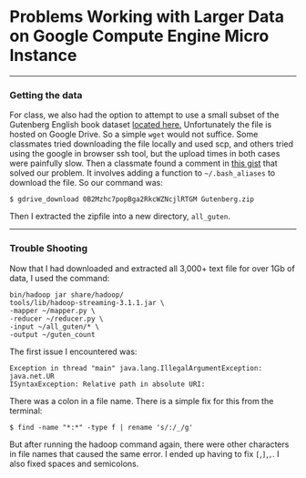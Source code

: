 # Problems Working with Larger Data on Google Compute Engine Micro Instance
---
### Getting the data
For class, we also had the option to attempt to use a small subset of the Gutenberg English book dataset [located here.](https://web.eecs.umich.edu/~lahiri/gutenberg_dataset.html) Unfortunately the file is hosted on Google Drive. So a simple `wget` would not suffice. Some classmates tried downloading the file locally and used scp, and others tried using the google in browser ssh tool, but the upload times in both cases were painfully slow. Then a classmate found a comment in [this gist](https://gist.github.com/iamtekeste/3cdfd0366ebfd2c0d805#gistcomment-2359248) that solved our problem. It involves adding a function to `~/.bash_aliases` to download the file. So our command was:
```console
$ gdrive_download 0B2Mzhc7popBga2RkcWZNcjlRTGM Gutenberg.zip
```
Then I extracted the zipfile into a new directory, `all_guten`.

---
### Trouble Shooting
Now that I had downloaded and extracted all 3,000+ text file for over 1Gb of data, I used the command:
```
bin/hadoop jar share/hadoop/
tools/lib/hadoop-streaming-3.1.1.jar \
-mapper ~/mapper.py \
-reducer ~/reducer.py \
-input ~/all_guten/* \
-output ~/guten_count
```

The first issue I encountered was:
```
Exception in thread "main" java.lang.IllegalArgumentException: java.net.UR
ISyntaxException: Relative path in absolute URI:
```

There was a colon in a file name. There is a simple fix for this from the terminal:
```console
$ find -name "*:*" -type f | rename 's/:/_/g'
```
But after running the hadoop command again, there were other characters in file names that caused the same error. I ended up having to fix `[`,`]`,`,`. I also fixed spaces and semicolons.
